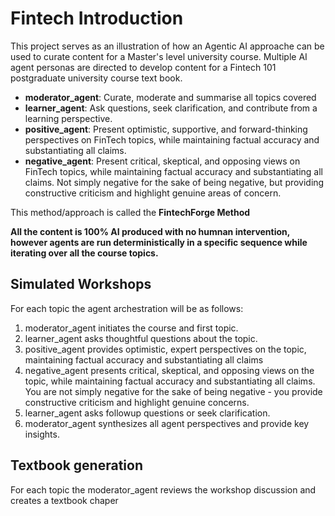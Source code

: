 # Fintech Introduction

This project serves as an illustration of how an Agentic AI approache can be used to curate content for a Master's level university course. Multiple AI agent personas are directed to develop content for a Fintech 101 postgraduate university course text book. 

- **moderator_agent**: Curate, moderate and summarise all topics covered
- **learner_agent**: Ask questions, seek clarification, and contribute from a learning perspective.
- **positive_agent**: Present optimistic, supportive, and forward-thinking perspectives on FinTech topics, while maintaining factual accuracy and substantiating all claims.
- **negative_agent**: Present critical, skeptical, and opposing views on FinTech topics, while maintaining factual accuracy and substantiating all claims. Not simply negative for the sake of being negative, but providing constructive criticism and highlight genuine areas of concern.

This method/approach is called the **FintechForge Method**

**All the content is 100% AI produced with no humnan intervention, however agents are run deterministically in a specific sequence while iterating over all the course topics.**

## Simulated Workshops
For each topic the agent archestration will be as follows:
1. moderator_agent initiates the course and first topic.
2. learner_agent asks thoughtful questions about the topic.
3. positive_agent provides optimistic, expert perspectives on the topic, maintaining factual accuracy and substantiating all claims
4. negative_agent presents critical, skeptical, and opposing views on the topic, while maintaining factual accuracy and substantiating all claims. You are not simply negative for the sake of being negative - you provide constructive criticism and highlight genuine concerns.
5. learner_agent asks followup questions or seek clarification.
6. moderator_agent synthesizes all agent perspectives and provide key insights.

## Textbook generation
For each topic the moderator_agent reviews the workshop discussion and creates a textbook chaper

